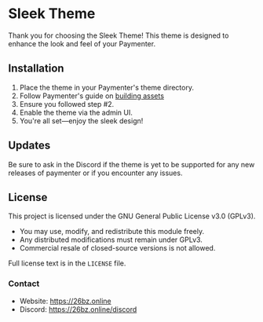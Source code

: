 # Sleek Theme

Thank you for choosing the Sleek Theme! This theme is designed to enhance the look and feel of your Paymenter.

## Installation

1. Place the theme in your Paymenter's theme directory.
2. Follow Paymenter's guide on [building assets](https://paymenter.org/development/theme/assets)
3. Ensure you followed step #2.
4. Enable the theme via the admin UI.
5. You're all set—enjoy the sleek design!

## Updates

Be sure to ask in the Discord if the theme is yet to be supported for any new releases of paymenter or if you encounter any issues.

## License

This project is licensed under the GNU General Public License v3.0 (GPLv3).

- You may use, modify, and redistribute this module freely.
- Any distributed modifications must remain under GPLv3.
- Commercial resale of closed-source versions is not allowed.

Full license text is in the `LICENSE` file.

### Contact

- Website: https://26bz.online
- Discord: https://26bz.online/discord
